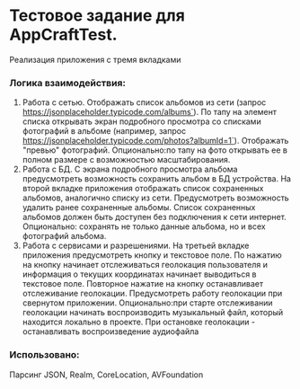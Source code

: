 # Тестовое задание для AppCraftTest.

Реализация приложения с тремя вкладками

### Логика взаимодействия:  
1. Работа с сетью.
Отображать список альбомов из сети (запрос https://jsonplaceholder.typicode.com/albums`). 
По тапу на элемент списка открывать экран подробного просмотра со списками фотографий в альбоме (например, запрос https://jsonplaceholder.typicode.com/photos?albumId=1`). Отображать "превью" фотографий.
Опционально:​по тапу на фото открывать ее в полном размере с возможностью масштабирования.
2. Работа с БД.
С экрана подробного просмотра альбома предусмотреть возможность сохранить альбом в БД устройства.
На второй вкладке приложения отображать список сохраненных альбомов, аналогично списку из сети.
Предусмотреть возможность удалить ранее сохраненные альбомы.
Список сохраненных альбомов должен быть доступен без подключения к сети интернет.
Опционально​: сохранять не только данные альбома, но и всех фотографий альбома.
3. Работа с сервисами и разрешениями.
На третьей вкладке приложения предусмотреть кнопку и текстовое поле.
По нажатию на кнопку начинает отслеживаться геолокация пользователя и информация о текущих координатах начинает выводиться в текстовое поле.
Повторное нажатие на кнопку останавливает отслеживание геолокации.
Предусмотреть работу геолокации при свернутом приложении.
Опционально:​при старте отслеживании геолокации начинать воспроизводить музыкальный файл, который находится локально в проекте. При остановке геолокации - останавливать воспроизведение аудиофайла

### Использовано:
Парсинг JSON, Realm, CoreLocation, AVFoundation


